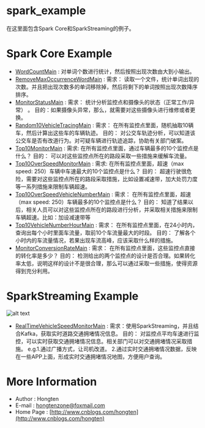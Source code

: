 # spark_example
在这里面包含Spark Core和SparkStreaming的例子。


# Spark Core Example

* [WordCountMain](https://github.com/Hongten/spark_example/blob/master/src/com/hongten/spark/example/wordcount/WordCountMain.java) : 对单词个数进行统计，然后按照出现次数由大到小输出。
* [RemoveMaxOccurrenceWordMain](https://github.com/Hongten/spark_example/blob/master/src/com/hongten/spark/example/wordcount/RemoveMaxOccurrenceWordMain.java) : 需求： 读取一个文件，统计单词出现的次数。并且把出现次数多的单词移除掉，然后将剩下的单词按照出现次数降序排序。
* [MonitorStatusMain](https://github.com/Hongten/spark_example/blob/master/src/com/hongten/spark/example/traffic/MonitorStatusMain.java) : 
需求： 统计分析监控点和摄像头的状态（正常工作/异常） 。 
目的：如果摄像头异常，那么，就需要对这些摄像头进行维修或者更换。
* [Random10VehicleTracingMain](https://github.com/Hongten/spark_example/blob/master/src/com/hongten/spark/example/traffic/Random10VehicleTracingMain.java) : 
需求： 在所有监控点里面，随机抽取10辆车，然后计算出这些车的车辆轨迹。 
目的： 对公交车轨迹分析，可以知道该公交车是否有改道行为。对可疑车辆进行轨迹追踪，协助有关部门破案。
* [Top10MonitorMain](https://github.com/Hongten/spark_example/blob/master/src/com/hongten/spark/example/traffic/Top10MonitorMain.java) : 
需求: 在所有监控点里面，通过车辆最多的10个监控点是什么？
目的： 可以对这些监控点所在的路段采取一些措施来缓解车流量。
* [Top10OverSpeedMonitorMain](https://github.com/Hongten/spark_example/blob/master/src/com/hongten/spark/example/traffic/Top10OverSpeedMonitorMain.java) : 
需求: 在所有监控点里面，超速（max speed: 250）车辆中车速最大的10个监控点是什么？
目的： 超速行驶很危险，需要对这些监控点所在的路段采取措施，比如设置减速带，加大处罚力度等一系列措施来限制车辆超速。
* [Top10OverSpeedVehicleNumberMain](https://github.com/Hongten/spark_example/blob/master/src/com/hongten/spark/example/traffic/Top10OverSpeedVehicleNumberMain.java) : 
需求： 在所有监控点里面，超速（max speed: 250）车辆最多的10个监控点是什么？
目的： 知道了结果以后，相关人员可以对这些监控点所在的路段进行分析，并采取相关措施来限制车辆超速。比如：加设减速带等
* [Top10VehicleNumberHourMain](https://github.com/Hongten/spark_example/blob/master/src/com/hongten/spark/example/traffic/Top10VehicleNumberHourMain.java) : 
需求： 在所有监控点里面，在24小时内，查询出每个小时里面车流量，取前10个车流量最大的时段。
目的： 了解各个小时内的车流量情况，若果出现车流高峰，应该采取什么样的措施。
* [MonitorConversionRateMain](https://github.com/Hongten/spark_example/blob/master/src/com/hongten/spark/example/traffic/MonitorConversionRateMain.java) : 
需求： 在所有监控点里面，这些监控点直接的转化率是多少？
目的： 检测给出的两个监控点的设计是否合理。如果转化率太低，说明这样的设计不是很合理，那么可以通过采取一些措施，使得资源得到充分利用。


# SparkStreaming Example

![alt text](https://github.com/Hongten/spark_example/blob/master/output/realTimeVehicleSpeedMonitor.gif)


* [RealTimeVehicleSpeedMonitorMain](https://github.com/Hongten/spark_example/blob/master/src/com/hongten/spark/example/streaming/RealTimeVehicleSpeedMonitorMain.java) : 
需求：使用SparkStreaming，并且结合Kafka，获取实时道路交通拥堵情况信息。
目的： 对监控点平均车速进行监控，可以实时获取交通拥堵情况信息。相关部门可以对交通拥堵情况采取措施。
e.g.1.通过广播方式，让司机改道。 
    2.通过实时交通拥堵情况数据，反映在一些APP上面，形成实时交通拥堵情况地图，方便用户查询。


# More Information

* Author            : Hongten
* E-mail            : [hongtenzone@foxmail.com](mailto:hongtenzone@foxmail.com)
* Home Page         : [http://www.cnblogs.com/hongten](http://www.cnblogs.com/hongten)